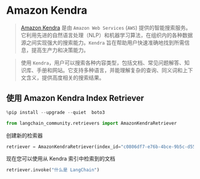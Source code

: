 # Amazon Kendra

> [Amazon Kendra](https://docs.aws.amazon.com/kendra/latest/dg/what-is-kendra.html) 是由 `Amazon Web Services` (`AWS`) 提供的智能搜索服务。它利用先进的自然语言处理（NLP）和机器学习算法，在组织内的各种数据源之间实现强大的搜索能力。`Kendra` 旨在帮助用户快速准确地找到所需信息，提高生产力和决策能力。

> 使用 `Kendra`，用户可以搜索各种内容类型，包括文档、常见问题解答、知识库、手册和网站。它支持多种语言，并能理解复杂的查询、同义词和上下文含义，提供高度相关的搜索结果。

## 使用 Amazon Kendra Index Retriever

```python
%pip install --upgrade --quiet  boto3
```

```python
from langchain_community.retrievers import AmazonKendraRetriever
```

创建新的检索器

```python
retriever = AmazonKendraRetriever(index_id="c0806df7-e76b-4bce-9b5c-d5582f6b1a03")
```

现在您可以使用从 Kendra 索引中检索到的文档

```python
retriever.invoke("什么是 LangChain")
```